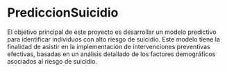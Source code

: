 # PrediccionSuicidio
El objetivo principal de este proyecto es desarrollar un modelo predictivo para identificar individuos con alto riesgo de suicidio. Este modelo tiene la finalidad de asistir en la implementación de  intervenciones preventivas efectivas, basadas en un análisis detallado de los factores demográficos asociados al riesgo de suicidio.
